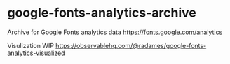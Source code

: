 # google-fonts-analytics-archive

Archive for Google Fonts analytics data https://fonts.google.com/analytics


Visulization WIP https://observablehq.com/@radames/google-fonts-analytics-visualized
